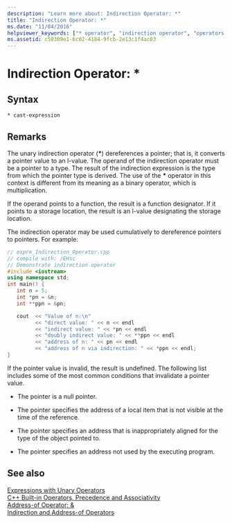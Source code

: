 ```yaml
---
description: "Learn more about: Indirection Operator: *"
title: "Indirection Operator: *"
ms.date: "11/04/2016"
helpviewer_keywords: ["* operator", "indirection operator", "operators [C++], indirection", "indirection operator [C++], syntax"]
ms.assetid: c50309e1-6c02-4184-9fcb-2e13c1f4ac03
---
```

# Indirection Operator: *

## Syntax

```
* cast-expression
```

## Remarks

The unary indirection operator (<strong>\*</strong>) dereferences a pointer; that is, it converts a pointer value to an l-value. The operand of the indirection operator must be a pointer to a type. The result of the indirection expression is the type from which the pointer type is derived. The use of the <strong>\*</strong> operator in this context is different from its meaning as a binary operator, which is multiplication.

If the operand points to a function, the result is a function designator. If it points to a storage location, the result is an l-value designating the storage location.

The indirection operator may be used cumulatively to dereference pointers to pointers. For example:

```cpp
// expre_Indirection_Operator.cpp
// compile with: /EHsc
// Demonstrate indirection operator
#include <iostream>
using namespace std;
int main() {
   int n = 5;
   int *pn = &n;
   int **ppn = &pn;

   cout  << "Value of n:\n"
         << "direct value: " << n << endl
         << "indirect value: " << *pn << endl
         << "doubly indirect value: " << **ppn << endl
         << "address of n: " << pn << endl
         << "address of n via indirection: " << *ppn << endl;
}
```

If the pointer value is invalid, the result is undefined. The following list includes some of the most common conditions that invalidate a pointer value.

- The pointer is a null pointer.

- The pointer specifies the address of a local item that is not visible at the time of the reference.

- The pointer specifies an address that is inappropriately aligned for the type of the object pointed to.

- The pointer specifies an address not used by the executing program.

## See also

[Expressions with Unary Operators](../cpp/expressions-with-unary-operators.md)<br/>
[C++ Built-in Operators, Precedence and Associativity](../cpp/cpp-built-in-operators-precedence-and-associativity.md)<br/>
[Address-of Operator: &](../cpp/address-of-operator-amp.md)<br/>
[Indirection and Address-of Operators](../c-language/indirection-and-address-of-operators.md)
